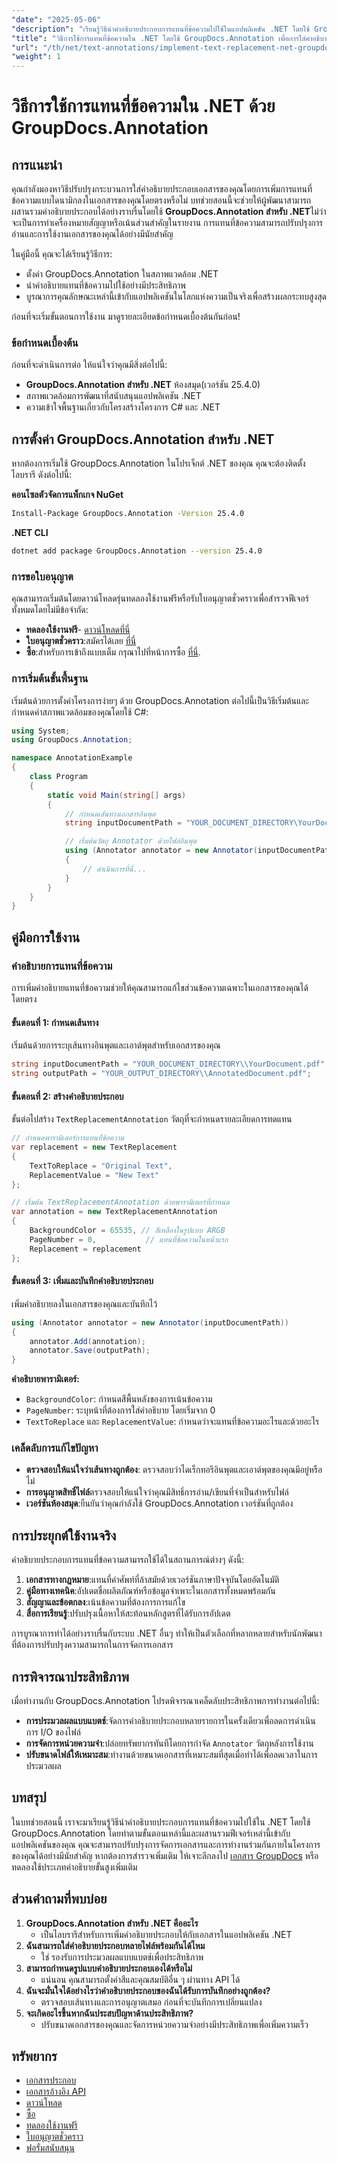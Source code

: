 ```yaml
---
"date": "2025-05-06"
"description": "เรียนรู้วิธีนำคำอธิบายประกอบการแทนที่ข้อความไปใช้ในแอปพลิเคชัน .NET โดยใช้ GroupDocs.Annotation ปรับปรุงการอ่านและการทำงานของเอกสารได้อย่างง่ายดาย"
"title": "วิธีการใช้การแทนที่ข้อความใน .NET โดยใช้ GroupDocs.Annotation เพื่อการใส่คำอธิบายประกอบเอกสารอย่างมีประสิทธิภาพ"
"url": "/th/net/text-annotations/implement-text-replacement-net-groupdocs-annotation/"
"weight": 1
---
```


# วิธีการใช้การแทนที่ข้อความใน .NET ด้วย GroupDocs.Annotation
## การแนะนำ
คุณกำลังมองหาวิธีปรับปรุงกระบวนการใส่คำอธิบายประกอบเอกสารของคุณโดยการเพิ่มการแทนที่ข้อความแบบไดนามิกลงในเอกสารของคุณโดยตรงหรือไม่ บทช่วยสอนนี้จะช่วยให้ผู้พัฒนาสามารถผสานรวมคำอธิบายประกอบได้อย่างราบรื่นโดยใช้ **GroupDocs.Annotation สำหรับ .NET**ไม่ว่าจะเป็นการทำเครื่องหมายสัญญาหรือเน้นส่วนสำคัญในรายงาน การแทนที่ข้อความสามารถปรับปรุงการอ่านและการใช้งานเอกสารของคุณได้อย่างมีนัยสำคัญ

ในคู่มือนี้ คุณจะได้เรียนรู้วิธีการ:
- ตั้งค่า GroupDocs.Annotation ในสภาพแวดล้อม .NET
- นำคำอธิบายแทนที่ข้อความไปใช้อย่างมีประสิทธิภาพ
- บูรณาการคุณลักษณะเหล่านี้เข้ากับแอปพลิเคชันในโลกแห่งความเป็นจริงเพื่อสร้างผลกระทบสูงสุด

ก่อนที่จะเริ่มขั้นตอนการใช้งาน มาดูรายละเอียดข้อกำหนดเบื้องต้นกันก่อน!

### ข้อกำหนดเบื้องต้น
ก่อนที่จะดำเนินการต่อ ให้แน่ใจว่าคุณมีสิ่งต่อไปนี้:
- **GroupDocs.Annotation สำหรับ .NET** ห้องสมุด(เวอร์ชัน 25.4.0)
- สภาพแวดล้อมการพัฒนาที่สนับสนุนแอปพลิเคชัน .NET
- ความเข้าใจพื้นฐานเกี่ยวกับโครงสร้างโครงการ C# และ .NET

## การตั้งค่า GroupDocs.Annotation สำหรับ .NET
หากต้องการเริ่มใช้ GroupDocs.Annotation ในโปรเจ็กต์ .NET ของคุณ คุณจะต้องติดตั้งไลบรารี ดังต่อไปนี้:

**คอนโซลตัวจัดการแพ็กเกจ NuGet**
```bash
Install-Package GroupDocs.Annotation -Version 25.4.0
```

**.NET CLI**
```bash
dotnet add package GroupDocs.Annotation --version 25.4.0
```

### การขอใบอนุญาต
คุณสามารถเริ่มต้นโดยดาวน์โหลดรุ่นทดลองใช้งานฟรีหรือรับใบอนุญาตชั่วคราวเพื่อสำรวจฟีเจอร์ทั้งหมดโดยไม่มีข้อจำกัด:
- **ทดลองใช้งานฟรี**- [ดาวน์โหลดที่นี่](https://releases.groupdocs.com/annotation/net/)
- **ใบอนุญาตชั่วคราว**:สมัครได้เลย [ที่นี่](https://purchase.groupdocs.com/temporary-license/)
- **ซื้อ**:สำหรับการเข้าถึงแบบเต็ม กรุณาไปที่หน้าการซื้อ [ที่นี่](https://purchase-groupdocs.com/buy).

### การเริ่มต้นขั้นพื้นฐาน
เริ่มต้นด้วยการตั้งค่าโครงการง่ายๆ ด้วย GroupDocs.Annotation ต่อไปนี้เป็นวิธีเริ่มต้นและกำหนดค่าสภาพแวดล้อมของคุณโดยใช้ C#:

```csharp
using System;
using GroupDocs.Annotation;

namespace AnnotationExample
{
    class Program
    {
        static void Main(string[] args)
        {
            // กำหนดเส้นทางเอกสารอินพุต
            string inputDocumentPath = "YOUR_DOCUMENT_DIRECTORY\YourDocument.pdf";

            // เริ่มต้นวัตถุ Annotator ด้วยไฟล์อินพุต
            using (Annotator annotator = new Annotator(inputDocumentPath))
            {
                // ดำเนินการที่นี่...
            }
        }
    }
}
```

## คู่มือการใช้งาน
### คำอธิบายการแทนที่ข้อความ
การเพิ่มคำอธิบายแทนที่ข้อความช่วยให้คุณสามารถแก้ไขส่วนข้อความเฉพาะในเอกสารของคุณได้โดยตรง

#### ขั้นตอนที่ 1: กำหนดเส้นทาง
เริ่มต้นด้วยการระบุเส้นทางอินพุตและเอาต์พุตสำหรับเอกสารของคุณ

```csharp
string inputDocumentPath = "YOUR_DOCUMENT_DIRECTORY\\YourDocument.pdf";
string outputPath = "YOUR_OUTPUT_DIRECTORY\\AnnotatedDocument.pdf";
```

#### ขั้นตอนที่ 2: สร้างคำอธิบายประกอบ
ขั้นต่อไปสร้าง `TextReplacementAnnotation` วัตถุที่จะกำหนดรายละเอียดการทดแทน

```csharp
// กำหนดพารามิเตอร์การแทนที่ข้อความ
var replacement = new TextReplacement
{
    TextToReplace = "Original Text",
    ReplacementValue = "New Text"
};

// เริ่มต้น TextReplacementAnnotation ด้วยพารามิเตอร์ที่กำหนด
var annotation = new TextReplacementAnnotation
{
    BackgroundColor = 65535, // สีเหลืองในรูปแบบ ARGB
    PageNumber = 0,           // แทนที่ข้อความในหน้าแรก
    Replacement = replacement
};
```

#### ขั้นตอนที่ 3: เพิ่มและบันทึกคำอธิบายประกอบ
เพิ่มคำอธิบายลงในเอกสารของคุณและบันทึกไว้

```csharp
using (Annotator annotator = new Annotator(inputDocumentPath))
{
    annotator.Add(annotation);
    annotator.Save(outputPath);
}
```
**คำอธิบายพารามิเตอร์:**
- `BackgroundColor`: กำหนดสีพื้นหลังของการเน้นข้อความ
- `PageNumber`: ระบุหน้าที่ต้องการใส่คำอธิบาย โดยเริ่มจาก 0
- `TextToReplace` และ `ReplacementValue`: กำหนดว่าจะแทนที่ข้อความอะไรและด้วยอะไร

### เคล็ดลับการแก้ไขปัญหา
- **ตรวจสอบให้แน่ใจว่าเส้นทางถูกต้อง**: ตรวจสอบว่าไดเร็กทอรีอินพุตและเอาต์พุตของคุณมีอยู่หรือไม่
- **การอนุญาตสิทธิ์ไฟล์**ตรวจสอบให้แน่ใจว่าคุณมีสิทธิ์การอ่าน/เขียนที่จำเป็นสำหรับไฟล์
- **เวอร์ชันห้องสมุด**:ยืนยันว่าคุณกำลังใช้ GroupDocs.Annotation เวอร์ชันที่ถูกต้อง

## การประยุกต์ใช้งานจริง
คำอธิบายประกอบการแทนที่ข้อความสามารถใช้ได้ในสถานการณ์ต่างๆ ดังนี้:
1. **เอกสารทางกฎหมาย**:แทนที่คำศัพท์ที่ล้าสมัยด้วยเวอร์ชันภาษาปัจจุบันโดยอัตโนมัติ
2. **คู่มือทางเทคนิค**:อัปเดตชื่อผลิตภัณฑ์หรือข้อมูลจำเพาะในเอกสารทั้งหมดพร้อมกัน
3. **สัญญาและข้อตกลง**:เน้นข้อความที่ต้องการการแก้ไข
4. **สื่อการเรียนรู้**:ปรับปรุงเนื้อหาให้สะท้อนหลักสูตรที่ได้รับการอัปเดต

การบูรณาการทำได้อย่างราบรื่นกับระบบ .NET อื่นๆ ทำให้เป็นตัวเลือกที่หลากหลายสำหรับนักพัฒนาที่ต้องการปรับปรุงความสามารถในการจัดการเอกสาร

## การพิจารณาประสิทธิภาพ
เมื่อทำงานกับ GroupDocs.Annotation โปรดพิจารณาเคล็ดลับประสิทธิภาพการทำงานต่อไปนี้:
- **การประมวลผลแบบแบตช์**:จัดการคำอธิบายประกอบหลายรายการในครั้งเดียวเพื่อลดการดำเนินการ I/O ของไฟล์
- **การจัดการหน่วยความจำ**:ปล่อยทรัพยากรทันทีโดยการกำจัด `Annotator` วัตถุหลังการใช้งาน
- **ปรับขนาดไฟล์ให้เหมาะสม**:ทำงานด้วยขนาดเอกสารที่เหมาะสมที่สุดเมื่อทำได้เพื่อลดเวลาในการประมวลผล

## บทสรุป
ในบทช่วยสอนนี้ เราจะมาเรียนรู้วิธีนำคำอธิบายประกอบการแทนที่ข้อความไปใช้ใน .NET โดยใช้ GroupDocs.Annotation โดยทำตามขั้นตอนเหล่านี้และผสานรวมฟีเจอร์เหล่านี้เข้ากับแอปพลิเคชันของคุณ คุณจะสามารถปรับปรุงการจัดการเอกสารและการทำงานร่วมกันภายในโครงการของคุณได้อย่างมีนัยสำคัญ 
หากต้องการสำรวจเพิ่มเติม ให้เจาะลึกลงไป [เอกสาร GroupDocs](https://docs.groupdocs.com/annotation/net/) หรือทดลองใช้ประเภทคำอธิบายขั้นสูงเพิ่มเติม

## ส่วนคำถามที่พบบ่อย
1. **GroupDocs.Annotation สำหรับ .NET คืออะไร**
   - เป็นไลบรารีสำหรับการเพิ่มคำอธิบายประกอบให้กับเอกสารในแอปพลิเคชัน .NET
2. **ฉันสามารถใส่คำอธิบายประกอบหลายไฟล์พร้อมกันได้ไหม**
   - ใช่ รองรับการประมวลผลแบบแบตช์เพื่อประสิทธิภาพ
3. **สามารถกำหนดรูปแบบคำอธิบายประกอบเองได้หรือไม่**
   - แน่นอน คุณสามารถตั้งค่าสีและคุณสมบัติอื่น ๆ ผ่านทาง API ได้
4. **ฉันจะมั่นใจได้อย่างไรว่าคำอธิบายประกอบของฉันได้รับการบันทึกอย่างถูกต้อง?**
   - ตรวจสอบเส้นทางและการอนุญาตเสมอ ก่อนที่จะบันทึกการเปลี่ยนแปลง
5. **จะเกิดอะไรขึ้นหากฉันประสบปัญหาด้านประสิทธิภาพ?**
   - ปรับขนาดเอกสารของคุณและจัดการหน่วยความจำอย่างมีประสิทธิภาพเพื่อเพิ่มความเร็ว

## ทรัพยากร
- [เอกสารประกอบ](https://docs.groupdocs.com/annotation/net/)
- [เอกสารอ้างอิง API](https://reference.groupdocs.com/annotation/net/)
- [ดาวน์โหลด](https://releases.groupdocs.com/annotation/net/)
- [ซื้อ](https://purchase.groupdocs.com/buy)
- [ทดลองใช้งานฟรี](https://releases.groupdocs.com/annotation/net/)
- [ใบอนุญาตชั่วคราว](https://purchase.groupdocs.com/temporary-license/)
- [ฟอรั่มสนับสนุน](https://forum.groupdocs.com/c/annotation/)